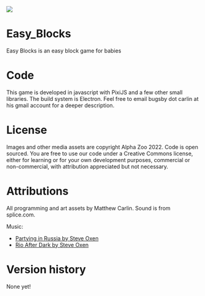 ![](https://alphazoollc.com/EasyBlocks/icon.png)

# Easy_Blocks
Easy Blocks is an easy block game for babies


# Code
This game is developed in javascript with PixiJS and a few other small libraries. The build system is Electron. Feel free to email bugsby dot carlin at his gmail account for a deeper description.


# License
Images and other media assets are copyright Alpha Zoo 2022. Code is open sourced. You are free to use our code under a Creative Commons license, either for learning or for your own development purposes, commercial or non-commercial, with attribution appreciated but not necessary.


# Attributions
All programming and art assets by Matthew Carlin. Sound is from splice.com.

Music:
- [Partying in Russia by Steve Oxen](https://www.fesliyanstudios.com/royalty-free-music/download/partying-in-russia/2043)
- [Rio After Dark by Steve Oxen](https://www.fesliyanstudios.com/royalty-free-music/download/rio-after-dark/2101)

# Version history

None yet!